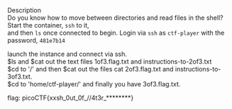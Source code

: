 Description<br>
Do you know how to move between directories and read files in the shell? Start the container, `ssh` to it,<br>
and then `ls` once connected to begin. Login via `ssh` as `ctf-player` with the password, `481e7b14`<br>

launch the instance and connect via ssh. <br>
$ls and $cat out the text files 1of3.flag.txt and instructions-to-2of3.txt<br>
$cd to '/' and then $cat out the files cat 2of3.flag.txt and instructions-to-3of3.txt.<br>
$cd to 'home/ctf-player/' and finally you have 3of3.flag.txt.<br>

flag: picoCTF{xxsh_0ut_0f_\/\/4t3r_********}
